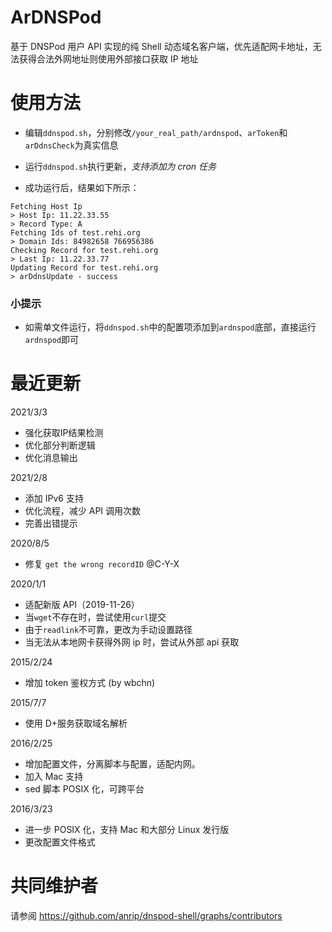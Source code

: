 # ArDNSPod

基于 DNSPod 用户 API 实现的纯 Shell 动态域名客户端，优先适配网卡地址，无法获得合法外网地址则使用外部接口获取 IP 地址

# 使用方法

- 编辑`ddnspod.sh`，分别修改`/your_real_path/ardnspod`、`arToken`和`arDdnsCheck`为真实信息

- 运行`ddnspod.sh`执行更新，_支持添加为 cron 任务_

- 成功运行后，结果如下所示：

```
Fetching Host Ip
> Host Ip: 11.22.33.55
> Record Type: A
Fetching Ids of test.rehi.org
> Domain Ids: 84982658 766956386
Checking Record for test.rehi.org
> Last Ip: 11.22.33.77
Updating Record for test.rehi.org
> arDdnsUpdate - success
```

### 小提示

- 如需单文件运行，将`ddnspod.sh`中的配置项添加到`ardnspod`底部，直接运行`ardnspod`即可

# 最近更新

2021/3/3

- 强化获取IP结果检测
- 优化部分判断逻辑
- 优化消息输出

2021/2/8

- 添加 IPv6 支持
- 优化流程，减少 API 调用次数
- 完善出错提示

2020/8/5

- 修复 `get the wrong recordID` @C-Y-X

2020/1/1

- 适配新版 API（2019-11-26）
- 当`wget`不存在时，尝试使用`curl`提交
- 由于`readlink`不可靠，更改为手动设置路径
- 当无法从本地网卡获得外网 ip 时，尝试从外部 api 获取

2015/2/24

- 增加 token 鉴权方式 (by wbchn)

2015/7/7

- 使用 D+服务获取域名解析

2016/2/25

- 增加配置文件，分离脚本与配置，适配内网。
- 加入 Mac 支持
- sed 脚本 POSIX 化，可跨平台

2016/3/23

- 进一步 POSIX 化，支持 Mac 和大部分 Linux 发行版
- 更改配置文件格式

# 共同维护者

请参阅 <https://github.com/anrip/dnspod-shell/graphs/contributors>
